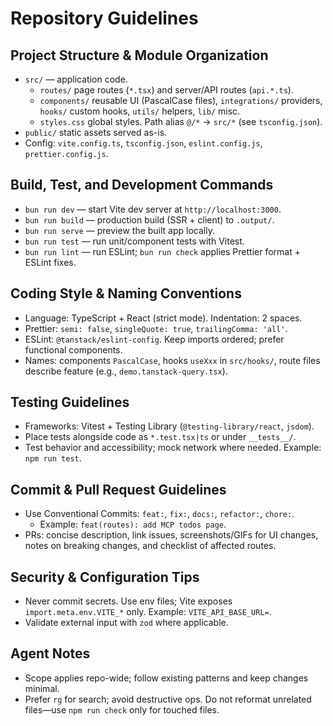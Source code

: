 # Repository Guidelines

## Project Structure & Module Organization

- `src/` — application code.
  - `routes/` page routes (`*.tsx`) and server/API routes (`api.*.ts`).
  - `components/` reusable UI (PascalCase files), `integrations/` providers, `hooks/` custom hooks, `utils/` helpers, `lib/` misc.
  - `styles.css` global styles. Path alias `@/*` → `src/*` (see `tsconfig.json`).
- `public/` static assets served as-is.
- Config: `vite.config.ts`, `tsconfig.json`, `eslint.config.js`, `prettier.config.js`.

## Build, Test, and Development Commands

- `bun run dev` — start Vite dev server at `http://localhost:3000`.
- `bun run build` — production build (SSR + client) to `.output/`.
- `bun run serve` — preview the built app locally.
- `bun run test` — run unit/component tests with Vitest.
- `bun run lint` — run ESLint; `bun run check` applies Prettier format + ESLint fixes.

## Coding Style & Naming Conventions

- Language: TypeScript + React (strict mode). Indentation: 2 spaces.
- Prettier: `semi: false`, `singleQuote: true`, `trailingComma: 'all'`.
- ESLint: `@tanstack/eslint-config`. Keep imports ordered; prefer functional components.
- Names: components `PascalCase`, hooks `useXxx` in `src/hooks/`, route files describe feature (e.g., `demo.tanstack-query.tsx`).

## Testing Guidelines

- Frameworks: Vitest + Testing Library (`@testing-library/react`, `jsdom`).
- Place tests alongside code as `*.test.tsx|ts` or under `__tests__/`.
- Test behavior and accessibility; mock network where needed. Example: `npm run test`.

## Commit & Pull Request Guidelines

- Use Conventional Commits: `feat:`, `fix:`, `docs:`, `refactor:`, `chore:`.
  - Example: `feat(routes): add MCP todos page`.
- PRs: concise description, link issues, screenshots/GIFs for UI changes, notes on breaking changes, and checklist of affected routes.

## Security & Configuration Tips

- Never commit secrets. Use env files; Vite exposes `import.meta.env.VITE_*` only. Example: `VITE_API_BASE_URL=`.
- Validate external input with `zod` where applicable.

## Agent Notes

- Scope applies repo-wide; follow existing patterns and keep changes minimal.
- Prefer `rg` for search; avoid destructive ops. Do not reformat unrelated files—use `npm run check` only for touched files.
